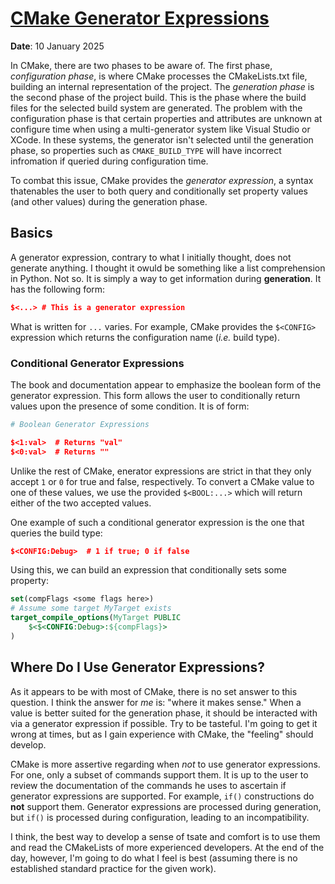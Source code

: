 # [CMake Generator Expressions](https://cmake.org/cmake/help/latest/manual/cmake-generator-expressions.7.html#generator-expression-reference)

**Date**: 10 January 2025

In CMake, there are two phases to be aware of. The first phase, *configuration phase*, is where
CMake processes the CMakeLists.txt file, building an internal representation of the project. The
*generation phase* is the second phase of the project build. This is the phase where the build files
for the selected build system are generated. The problem with the configuration phase is that
certain properties and attributes are unknown at configure time when using a multi-generator system
like Visual Studio or XCode. In these systems, the generator isn't selected until the generation
phase, so properties such as `CMAKE_BUILD_TYPE` will have incorrect infromation if queried during
configuration time.

To combat this issue, CMake provides the *generator expression*, a syntax thatenables the user to
both query and conditionally set property values (and other values) during the generation phase.

## Basics

A generator expression, contrary to what I initially thought, does not generate anything. I thought
it owuld be something like a list comprehension in Python. Not so. It is simply a way to get
information during **generation**. It has the following form:

```cmake
$<...> # This is a generator expression
```

What is written for `...` varies. For example, CMake provides the `$<CONFIG>` expression which
returns the configuration name (*i.e.* build type).

### Conditional Generator Expressions

The book and documentation appear to emphasize the boolean form of
the generator expression. This form allows the user to conditionally return values upon the presence
of some condition. It is of form:

```cmake
# Boolean Generator Expressions

$<1:val>  # Returns "val"
$<0:val>  # Returns ""
```

Unlike the rest of CMake, enerator expressions are strict in that they only accept `1` or `0` for
true and false, respectively. To convert a CMake value to one of these values, we use the provided
`$<BOOL:...>` which will return either of the two accepted values.

One example of such a conditional generator expression is the one that queries the build type:

```cmake
$<CONFIG:Debug>  # 1 if true; 0 if false
```

Using this, we can build an expression that conditionally sets some property:

```cmake
set(compFlags <some flags here>)
# Assume some target MyTarget exists
target_compile_options(MyTarget PUBLIC
    $<$<CONFIG:Debug>:${compFlags}>
)
```

## Where Do I Use Generator Expressions?

As it appears to be with most of CMake, there is no set answer to this question. I think the answer
for *me* is: "where it makes sense." When a value is better suited for the generation phase, it
should be interacted with via a generator expression if possible. Try to be tasteful. I'm going to
get it wrong at times, but as I gain experience with CMake, the "feeling" should develop. 

CMake is more assertive regarding when *not* to use generator expressions. For one, only a subset of
commands support them. It is up to the user to review the documentation of the commands he uses to
ascertain if generator expressions are supported. For example, `if()` constructions do **not**
support them. Generator expressions are processed during generation, but `if()` is processed during
configuration, leading to an incompatibility.

I think, the best way to develop a sense of tsate and comfort is to use them and read the CMakeLists
of more experienced developers. At the end of the day, however, I'm going to do what I feel is best
(assuming there is no established standard practice for the given work).